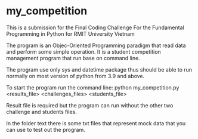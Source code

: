 # my_competition
This is a submission for the Final Coding Challenge For the Fundamental Programming in Python for RMIT University Vietnam

The program is an Objec-Oriented Programming paradigm that read data and perform some simple operation. It is a student competition management program that run base on command line.

The program use only sys and datetime package thus should be able to run normally on most version of python from 3.9 and above.

To start the program run the command line:  python my_competition.py <results_file> <challenges_files> <students_file>

Result file is required but the program can run without the other two challenge and students files. 

In the folder text there is some txt files that represent mock data that you can use to test out the program.
